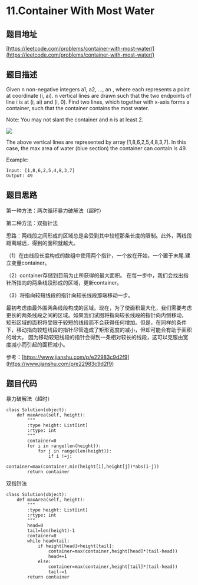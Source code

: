 11.Container With Most Water
============================

题目地址
-------
[https://leetcode.com/problems/container-with-most-water/](https://leetcode.com/problems/container-with-most-water/)

题目描述
-------

Given n non-negative integers a1, a2, ..., an , where each represents a point at coordinate (i, ai). n vertical lines are drawn such that the two endpoints of line i is at (i, ai) and (i, 0). Find two lines, which together with x-axis forms a container, such that the container contains the most water.

Note: You may not slant the container and n is at least 2.

![](https://s3-lc-upload.s3.amazonaws.com/uploads/2018/07/17/question_11.jpg)

The above vertical lines are represented by array [1,8,6,2,5,4,8,3,7]. In this case, the max area of water (blue section) the container can contain is 49.

Example:
```
Input: [1,8,6,2,5,4,8,3,7]
Output: 49
```

题目思路
-------

第一种方法：两次循环暴力破解法（超时）

第二种方法：双指针法


思路：两线段之间形成的区域总是会受到其中较短那条长度的限制。此外，两线段距离越远，得到的面积就越大。

（1）在由线段长度构成的数组中使用两个指针，一个放在开始，一个置于末尾.建立变量container。

（2）container存储到目前为止所获得的最大面积。 在每一步中，我们会找出指针所指向的两条线段形成的区域，更新container。

（3）将指向较短线段的指针向较长线段那端移动一步。

最初考虑由最外围两条线段构成的区域。现在，为了使面积最大化，我们需要考虑更长的两条线段之间的区域。如果我们试图将指向较长线段的指针向内侧移动，
矩形区域的面积将受限于较短的线段而不会获得任何增加。但是，在同样的条件下，移动指向较短线段的指针尽管造成了矩形宽度的减小，但却可能会有助于面积的增大。
因为移动较短线段的指针会得到一条相对较长的线段，这可以克服由宽度减小而引起的面积减小。

参考：[https://www.jianshu.com/p/e22983c9d2f9](https://www.jianshu.com/p/e22983c9d2f9)



题目代码
--------

暴力破解法（超时）

```
class Solution(object):
    def maxArea(self, height):
        """
        :type height: List[int]
        :rtype: int
        """
        container=0
        for i in range(len(height)):
            for j in range(len(height)):
                if i !=j:
                    container=max(container,min(height[i],height[j])*abs(i-j))
        return container
```

双指针法

```
class Solution(object):
    def maxArea(self, height):
        """
        :type height: List[int]
        :rtype: int
        """
        head=0
        tail=len(height)-1
        container=0
        while head<tail:
            if height[head]<height[tail]:
                container=max(container,height[head]*(tail-head))
                head+=1
            else:
                container=max(container,height[tail]*(tail-head))
                tail-=1
        return container
          
```



